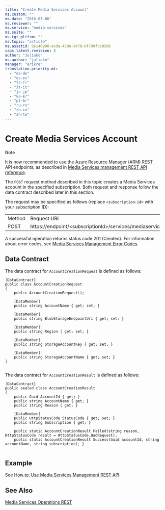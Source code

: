 ```yaml
---
title: "Create Media Services Account"
ms.custom: ""
ms.date: "2016-03-08"
ms.reviewer: ""
ms.service: "media-services"
ms.suite: ""
ms.tgt_pltfrm: ""
ms.topic: "article"
ms.assetid: 0e146990-ecda-450e-9478-6f799fcc950b
caps.latest.revision: 8
author: "Juliako"
ms.author: "juliako"
manager: "erikre"
translation.priority.mt: 
  - "de-de"
  - "es-es"
  - "fr-fr"
  - "it-it"
  - "ja-jp"
  - "ko-kr"
  - "pt-br"
  - "ru-ru"
  - "zh-cn"
  - "zh-tw"
---
```

# Create Media Services Account

> [!NOTE]
>  It is now recommended to use  the Azure Resource Manager (ARM) REST API endpoints, as described in [Media Services management REST API reference](../../../docs-ref-autogen/media/MediaService.json). 
  
 The `POST` request method described in this topic creates a Media Services account in the specified subscription. Both request and response follow the data contract described later in this section.  
  
 The request may be specified as follows (replace `<subscription-id>` with your subscription ID):  
  
|||  
|-|-|  
|Method|Request URI|  
|POST|https://endpoint/\<subscriptionId>/services/mediaservices/Accounts|  
  
 A successful operation returns status code 201 (Created). For information about error codes, see [Media Services Management Error Codes](media-services-management-error-codes.md).  
  
## Data Contract  
 The data contract for `AccountCreationRequest` is defined as follows:  
  
```  
[DataContract]   
public class AccountCreationRequest   
{   
    public AccountCreationRequest();   
  
    [DataMember]   
    public string AccountName { get; set; }   
  
    [DataMember]   
    public string BlobStorageEndpointUri { get; set; }   
  
    [DataMember]   
    public string Region { get; set; }   
  
    [DataMember]   
    public string StorageAccountKey { get; set; }   
  
    [DataMember]   
    public string StorageAccountName { get; set; }   
}  
  
```  
  
 The data contract for `AccountCreationResult` is defined as follows:  
  
```  
[DataContract]   
public sealed class AccountCreationResult   
{   
    public Guid AccountId { get; }   
    public string AccountName { get; }   
    public string Reason { get; }   
  
    [DataMember]   
    public HttpStatusCode StatusCode { get; set; }   
    public string Subscription { get; }   
  
    public static AccountCreationResult Failed(string reason, HttpStatusCode result = HttpStatusCode.BadRequest);   
    public static AccountCreationResult Success(Guid accountId, string accountName, string subscription); }  
  
```  
  
## Example  

See [How to: Use Media Services Management REST API](how-to-use-media-services-management-rest-api.md).  
  
## See Also  
 [Media Services Operations REST](media-services-management-rest.md)   
 